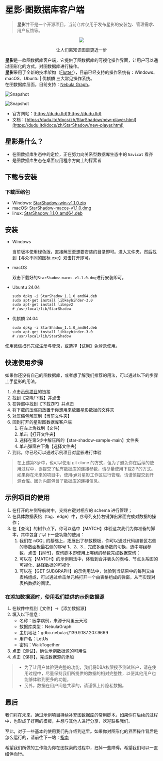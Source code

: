# 星影·图数据库客户端

> **星影**并不是一个开源项目，当前仓库仅用于发布星影的安装包、管理需求、用户反馈等。

<p align="center">
    <img src="https://gitee.com/dudu-ltd/star-shadow-package/raw/main/assets/logo.png"></img>
</p>

<p align="center">让人们离知识图谱更近一步</p>

**星影**是一款图数据库客户端，它提供了图数据库的可视化操作界面，让用户可以通过图形化的方式，对图数据库进行操作。  
**星影**采用了全新的技术架构（[Flutter](https://github.com/flutter/flutter)），目前已经支持的操作系统有：Windows、macOS、Ubuntu | 优麒麟 三大常见操作系统。  
在图数据库层面，目前支持：[Nebula Graph](http://nebula-graph.com.cn/)。

![Snapshot](https://gitee.com/dudu-ltd/star-shadow-package/raw/main/assets/1726694716701.jpg)

![Snapshot](https://gitee.com/dudu-ltd/star-shadow-package/raw/main/assets/1726694816217.jpg)

- 官方网站：[https://dudu.ltd](https://dudu.ltd)
- 文档：[https://dudu.ltd/docs/zh/StarShadow/new-player.html](https://dudu.ltd/docs/zh/StarShadow/new-player.html)


## 星影是什么？
- 在图数据库生态中的定位，正在努力向关系型数据库生态中的 ` Navicat ` 看齐
- 是图数据库生态在桌面应用程序方向上的探索者

## 下载与安装

### 下载压缩包

- Windows: [StarShadow-win-v1.1.0.zip](https://gitee.com/dudu-ltd/star-shadow-package/releases/download/v1.1.0/StarShadow-win-v1.1.0.zip)
- macOS: [StarShadow-macos-v1.1.0.dmg](https://gitee.com/dudu-ltd/star-shadow-package/releases/download/v1.1.0/StarShadow-macos-v1.1.0.dmg)
- linux: [StarShadow_1.1.0_amd64.deb](https://gitee.com/dudu-ltd/star-shadow-package/releases/download/v1.1.0/StarShadow_1.1.0-amd64.deb)


## 安装

- Windows

    当前版本使用绿色版，直接解压至想要安装的目录即可。进入文件夹，然后找到【与众不同的图标.exe】双击打开即可。

- macOS  

    双击下载好的`StarShadow-macos-v1.1.0.dmg`进行安装即可。

- Ubuntu 24.04

    ```shell
    sudo dpkg -i StarShadow_1.1.0_amd64.deb
    sudo apt-get install libkeybinder-3.0
    sudo apt-get install libmpv2
    # /usr/local/lib/StarShadow 
    ```

-  优麒麟 24.04

    ```shell
    sudo dpkg -i StarShadow_1.1.0_amd64.deb
    sudo apt-get install libkeybinder-3.0
    # /usr/local/lib/StarShadow
    ```

使用微信扫码完成注册与登录，或选择【试用】免登录使用。

## 快速使用步骤
如果你还没有自己的图数据库，或者想了解我们推荐的用法，可以通过以下的步骤上手星影的用法。

1. 点击[示例项目](https://gitee.com/dudu-ltd/star-shadow-sample)的链接
2. 找到【克隆/下载】并点击
3. 在弹窗中找到【下载ZIP】并点击
4. 将下载的压缩包放置于你想用来放置星影数据的文件夹
5. 对压缩包解压到【当前文件夹】
6. 回到打开的星影图数据库客户端
    1. 在左上角找到【文件】
    2. 单击【打开文件夹】
    3. 选择在第5步中解压所的【star-shadow-sample-main】文件夹
    4. 单击弹窗右下角【选择文件夹】
7. 到此，你已经可以通过示例项目对星影进行体验

> 在上述第3步中，也可以使用 git clone 的方式，但为了避免你在后续的使用过程中，误提交了私有数据库的连接参数，请尽量使用下载ZIP的方式。  
如果你在未来的项目中，使用git对星影工作区进行管理，请谨慎提交到开源仓库。因为内部包含了数据库的连接信息。

## 示例项目的使用

1. 在打开的左侧导航树中，支持右键对相应的 schema 进行管理；
2. 在具体数据表格（tag、edge）中，序号列支持右键弹出界面完成对数据的操作；
3. 在【查询】的树节点下，你可以选中【MATCH】体验这次我们为你准备的脚本，其中包含了以下一些功能的使用：
    1. 我们在 nGQL 的基础上，拓展出了参数模板，你可以通过代码编辑区右侧的参数面板最右侧的序号 1、2、3... 完成多组参数的切换，选中哪组参数，点击【运行】，查询脚本即使用上哪组的参数完成数据查询：
    2. 可以在【MATCH】的示例用法中，体验到合并表头的表格、节点关系图的可视化、路径数据的可视化
    3. 可以在【GET SUBGRAPH】的示例用法中，体验到当结果中的每列又由表格组成，可以通过单击单元格打开一个由表格组成的弹窗，从而实现对表格数据的阅读。


### 在添加数据源时，使用我们提供的示例数据源

1. 在软件中找到【文件】->【添加数据源】
2. 填入以下信息：
    - 名称：医学病例，来源于阿里云天池
    - 数据库类型：NebulaGraph
    - 主机地址：gdbc.nebula://139.9.187.207:9669
    - 用户名：LetUs
    - 密码：WalkTogether
3. 点击【测试】，确认示例数据源的可用性
4. 点击【保存】，完成数据源的添加

> - 为了让用户体验更完整的功能，我们将DBA权限授予测试账户，请在使用过程中，尽量保持我们所提供的数据的相对完整性，以便其他用户也能够体验到更多的功能。
> - 另外，数据在用户间是共享的，请谨慎上传隐私数据。



## 最后
我们将在未来，通过示例项目持续补充图数据库的常用脚本。如果你在后续的过程中，也形成了好用的模板，并想与其他人进行分享，欢迎联系我们。

至此，对于一些基本的使用我们先介绍到这里。如果你对图形化的界面操作背后是怎么运行的，请前往下一站：[指南](https://dudu.ltd/docs/zh/StarShadow/help.html)

希望我们所做的工作能为你在图探索的过程中，扫掉一些障碍，希望我们可以一直结伴而行。


